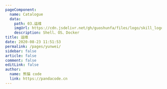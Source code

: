 ```yaml
---
pageComponent: 
  name: Catalogue
  data: 
    path: 03.运维
    imgUrl: https://cdn.jsdelivr.net/gh/guoshunfa/files/logo/skill_logo/202109101827366.png
    description: Shell、OS、Docker
title: 运维
date: 2020-08-23 11:51:53
permalink: /pages/yunwei/
sidebar: false
article: false
comment: false
editLink: false
author: 
  name: 熊猫 code
  link: https://pandacode.cn
---
```


